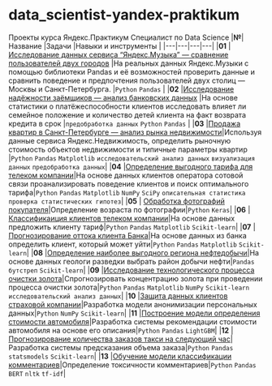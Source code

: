# data_scientist-yandex-praktikum
Проекты курса Яндекс.Практикум Специалист по Data Science
|**№**| Название  |Задачи  |Навыки и инструменты   |
|---|---|---|---|
|**01**   |[Исследование данных сервиса “Яндекс.Музыка” — сравнение пользователей двух городов](https://github.com/Alexandra1624/data_scientist-yandex-praktikum/blob/main/01_yandex_music.ipynb)    |На реальных данных Яндекс.Музыки c помощью библиотеки Pandas и её возможностей проверить данные и сравнить поведение и предпочтения пользователей двух столиц — Москвы и Санкт-Петербурга.  |`Python` `Pandas` |
|**02**   |[Исследование надёжности заёмщиков — анализ банковских данных](https://github.com/Alexandra1624/data_scientist-yandex-praktikum/blob/main/02_analysis_of_bank_data.ipynb)   |На основе статистики о платёжеспособности клиентов исследовать влияет ли семейное положение и количество детей клиента на факт возврата кредита в срок |`предобработка данных`   `Python` `Pandas`    | 
|**03**   |[Продажа квартир в Санкт-Петербурге — анализ рынка недвижимости](https://github.com/Alexandra1624/data_scientist-yandex-praktikum/blob/main/03_real_estate_market_analysis.ipynb)|Используя данные сервиса Яндекс.Недвижимость, определить рыночную стоимость объектов недвижимости и типичные параметры квартир   |`Python` `Pandas` `Matplotlib` `исследовательский анализ данных` `визуализация данных` `предобработка данных`|
|**04**   |[Определение выгодного тарифа для телеком компании](https://github.com/Alexandra1624/data_scientist-yandex-praktikum/blob/main/04_favorable%20tariff.ipynb)|На основе данных клиентов оператора сотовой связи проанализировать поведение клиентов и поиск оптимального тарифа|`Python` `Pandas` `Matplotlib` `NumPy` `SciPy` `описательная статистика` `проверка статистических гипотез`|
|**05**   | [Обработка фотографий покупателя](https://github.com/Alexandra1624/data_scientist-yandex-praktikum/blob/main/05_photo.ipynb)|Определение возраста по фотографии|`Python` `Keras`|
|**06**   |[Классификаиция клиентов телеком компании](https://github.com/Alexandra1624/data_scientist-yandex-praktikum/blob/main/06_classification%20of%20clients.ipynb)|На основе данных предложить клиенту тариф|`Python` `Pandas` `Matplotlib` `Scikit-learn`|
|**07**   |[Прогнозирование оттока клиента Банка](https://github.com/Alexandra1624/data_scientist-yandex-praktikum/blob/main/07_forecasting_customer_churn.ipynb)|На основе данных из банка определить клиент, который может уйти|`Python` `Pandas` `Matplotlib` `Scikit-learn`|
|**08**   |[Определение наиболее выгодного региона нефтедобычи](https://github.com/Alexandra1624/data_scientist-yandex-praktikum/blob/main/08_choosing_the_location_for_the_well.ipynb)|На основе данных геологи разведки выбрать район добычи нефти|`Pandas` `бутстреп` `Scikit-learn`|
|**09**   |[Исследование технологического процесса очистки золота](https://github.com/Alexandra1624/data_scientist-yandex-praktikum/blob/main/09_gold_purification.ipynb)|Спрогнозировать концентрацию золота при проведении процесса очистки золота|`Python` `Pandas` `Matplotlib` `NumPy` `Scikit-learn` `исследовательский анализ данных`|
|**10**   |[Защита данных клиентов страховой компании](https://github.com/Alexandra1624/data_scientist-yandex-praktikum/blob/main/10_protection_of_personal_data.ipynb)|Разработка модели анонимизации персональных данных|`Python` `NumPy` `Scikit-learn`|
|**11**   |[Построение модели определения стоимости автомобиля](https://github.com/Alexandra1624/data_scientist-yandex-praktikum/blob/main/11_the_cost_of_the_car.ipynb)|Разработка системы рекомендации стоимости автомобиля на основе его описания|`Python` `Pandas` `LightGBM`|
|**12**   |[Прогнозирование количества заказов такси на следующий час](https://github.com/Alexandra1624/data_scientist-yandex-praktikum/blob/main/12_forecasting_the_number_of_taxi_orders_for_the_next_hour.ipynb)|Разработка системы предсказания объема заказа|`Python` `Pandas` `statsmodels` `Scikit-learn`|
|**13**   |[Обучение модели классификации комментариев](https://github.com/Alexandra1624/data_scientist-yandex-praktikum/blob/main/13_classification_of_comments.ipynb)|Определение токсичности комментариев|`Python` `Pandas` `BERT` `nltk` `tf-idf`|
